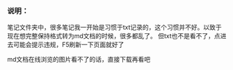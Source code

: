 ###  说明：
笔记文件夹中，很多笔记我一开始是习惯于txt记录的，这个习惯并不好。以致于现在想完整保持格式转为md文档的时候，很多都乱了。
但txt也不是看不了，点进去可能会提示违规，F5刷新一下页面就好了

md文档在线浏览的图片看不了的话，直接下载再看吧
